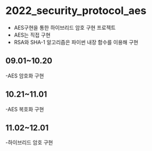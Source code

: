 # 2022_security_protocol_aes
+ AES구현을 통한 하이브리드 암호 구현 프로젝트
+ AES는 직접 구현
+ RSA와 SHA-1 알고리즘은 파이썬 내장 함수를 이용해 구현
## 09.01~10.20
-AES 암호화 구현
## 10.21~11.01
-AES 복호화 구현
## 11.02~12.01
-하이브리드 암호 구현

